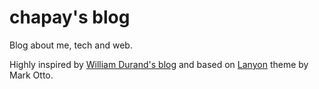 # chapay's blog

Blog about me, tech and web.

Highly inspired by [William Durand's blog](http://williamdurand.fr/)
 and based on [Lanyon](http://lanyon.getpoole.com) theme by Mark Otto.
